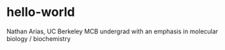 # hello-world
Nathan Arias,
UC Berkeley MCB undergrad with an emphasis in molecular biology / biochemistry
